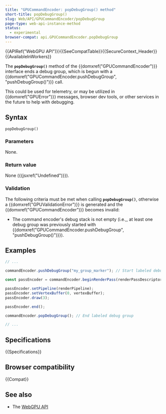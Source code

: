 ```yaml
---
title: "GPUCommandEncoder: popDebugGroup() method"
short-title: popDebugGroup()
slug: Web/API/GPUCommandEncoder/popDebugGroup
page-type: web-api-instance-method
status:
  - experimental
browser-compat: api.GPUCommandEncoder.popDebugGroup
---
```


{{APIRef("WebGPU API")}}{{SeeCompatTable}}{{SecureContext_Header}}{{AvailableInWorkers}}

The **`popDebugGroup()`** method of the
{{domxref("GPUCommandEncoder")}} interface ends a debug group, which is begun with a {{domxref("GPUCommandEncoder.pushDebugGroup", "pushDebugGroup()")}} call.

This could be used for telemetry, or may be utilized in {{domxref("GPUError")}} messages, browser dev tools, or other services in the future to help with debugging.

## Syntax

```js-nolint
popDebugGroup()
```

### Parameters

None.

### Return value

None ({{jsxref("Undefined")}}).

### Validation

The following criteria must be met when calling **`popDebugGroup()`**, otherwise a {{domxref("GPUValidationError")}} is generated and the {{domxref("GPUCommandEncoder")}} becomes invalid:

- The command encoder's debug stack is not empty (i.e.,, at least one debug group was previously started with {{domxref("GPUCommandEncoder.pushDebugGroup", "pushDebugGroup()")}}).

## Examples

```js
// ...

commandEncoder.pushDebugGroup("my_group_marker"); // Start labeled debug group

const passEncoder = commandEncoder.beginRenderPass(renderPassDescriptor);

passEncoder.setPipeline(renderPipeline);
passEncoder.setVertexBuffer(0, vertexBuffer);
passEncoder.draw(3);

passEncoder.end();

commandEncoder.popDebugGroup(); // End labeled debug group

// ...
```

## Specifications

{{Specifications}}

## Browser compatibility

{{Compat}}

## See also

- The [WebGPU API](/en-US/docs/Web/API/WebGPU_API)
